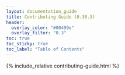 ```yaml
---
layout: documentation_guide
title: Contributing Guide (0.30.3)
header:
  overlay_color: "#00499e"
  overlay_filter: "0.3"
toc: true
toc_sticky: true
toc_label: "Table of Contents"
---
```

{% include_relative contributing-guide.html %}

